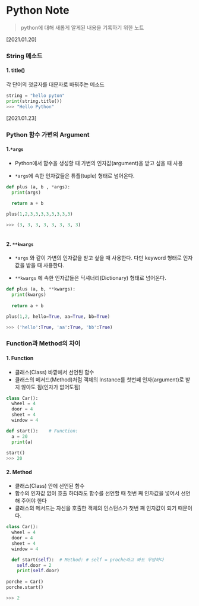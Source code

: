 # Python Note

> python에 대해 새롭게 알게된 내용을 기록하기 위한 노트



[2021.01.20]

### String 메소드

#### 1. title()

각 단어의 첫글자를 대문자로 바꿔주는 메소드

```python
string = "hello pyton"
print(string.title())
>>> "Hello Python"
```



[2021.01.23]

### Python 함수 가변의 Argument

#### 1.`*args` 

* Python에서 함수을 생성할 때 가변의 인자값(argument)을 받고 싶을 때 사용

* `*args`에 속한 인자값들은 튜플(tuple) 형태로 넘어온다.

```python
def plus (a, b , *args):
  print(args)
  
  return a + b

plus(1,2,3,3,3,3,3,3,3,3)

>>> (3, 3, 3, 3, 3, 3, 3, 3)
  
```

#### 2. `**kwargs`

* `*args` 와 같이 가변의 인자값을 받고 싶을 때 사용한다. 다만 keyword 형태로 인자값을 받을 때 사용한다.

* `**kwargs` 에 속한 인자값들은 딕셔너리(Dictionary) 형태로 넘어온다.

```python
def plus (a, b, **kwargs):
  print(kwargs)
  
  return a + b

plus(1,2, hello=True, aa=True, bb=True)

>>> ('hello':True, 'aa':True, 'bb':True)
```



### Function과 Method의 차이

#### 1. Function

* 클래스(Class) 바깥에서 선언된 함수
* 클래스의 메서드(Method)처럼 객체의 Instance를 첫번째 인자(argument)로 받지 않아도 됨(인자가 없어도됨)

```python
class Car(): 
  wheel = 4
  door = 4
  sheet = 4
  window = 4

def start():	# Function:  
  a = 20
  print(a)
  
start()
>>> 20
```

#### 2. Method

* 클래스(Class) 안에 선언된 함수
* 함수의 인자값 없이 호출 하더라도 함수를 선언할 때 첫번 째 인자값을 넣어서 선언해 주어야 한다
* 클래스의 메서드는 자신을 호출한 객체의 인스턴스가 첫번 째 인자값이 되기 때문이다.

```python
class Car(): 
  wheel = 4
  door = 4
  sheet = 4
  window = 4

  def start(self):	# Method: # self = proche라고 봐도 무방하다 
    self.door = 2
    print(self.door)
    
porche = Car()
porche.start()

>>> 2
    
```


